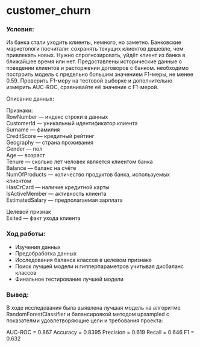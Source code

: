 # customer_churn

### Условия:
Из банка стали уходить клиенты, немного, но заметно. Банковские маркетологи посчитали: сохранять текущих клиентов дешевле, чем привлекать новых.
Нужно спрогнозировать, уйдёт клиент из банка в ближайшее время или нет. Предоставлены исторические данные о поведении клиентов и расторжении договоров с банком. 
необходимо построить модель с предельно большим значением F1-меры, не менее 0.59. Проверить F1-меру на тестовой выборке и дополнительно измерить AUC-ROC, сравнивайте её значение с F1-мерой.

Описание данных:

Признаки:  
RowNumber — индекс строки в данных  
CustomerId — уникальный идентификатор клиента  
Surname — фамилия  
CreditScore — кредитный рейтинг  
Geography — страна проживания  
Gender — пол  
Age — возраст  
Tenure — сколько лет человек является клиентом банка  
Balance — баланс на счёте  
NumOfProducts — количество продуктов банка, используемых клиентом  
HasCrCard — наличие кредитной карты  
IsActiveMember — активность клиента  
EstimatedSalary — предполагаемая зарплата  

Целевой признак  
Exited — факт ухода клиента

### Ход работы:
- Изучения данных 
- Предобработка данных
- Исследования баланса классов в целевом признаке
- Поиск лучшей модели и гипперпараметров учитывая дисбаланс классов
- Финальное тестирование лучшей модели

### Вывод:
В ходе исследования была выявлена лучшая модель на алгоритме RandomForestClassifier и балансировкой методом upsampled с показателми удовлетворяющие цели и требования проекта:

AUC-ROC = 0.867
Accuracy = 0.8395
Precision = 0.619
Recall = 0.646
F1 = 0.632
